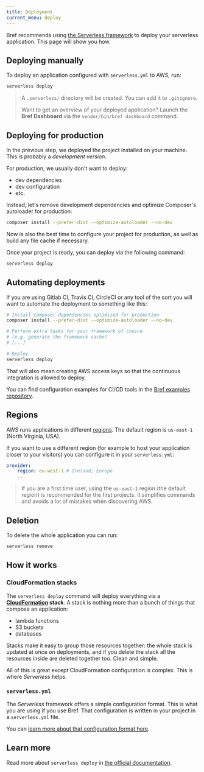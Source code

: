 ```yaml
---
title: Deployment
current_menu: deploy
---
```


Bref recommends using [the Serverless framework](https://serverless.com/) to deploy your serverless application. This page will show you how.

## Deploying manually

To deploy an application configured with `serverless.yml` to AWS, run:

```bash
serverless deploy
```

> A `.serverless/` directory will be created. You can add it to `.gitignore`.
>
> Want to get an overview of your deployed application? Launch the **Bref Dashboard** via the `vendor/bin/bref dashboard` command.

## Deploying for production

In the previous step, we deployed the project installed on your machine. This is probably a *development version*.

For production, we usually don't want to deploy:

- dev dependencies
- dev configuration
- etc.

Instead, let's remove development dependencies and optimize Composer's autoloader for production:

```bash
composer install --prefer-dist --optimize-autoloader --no-dev
```

Now is also the best time to configure your project for production, as well as build any file cache if necessary.

Once your project is ready, you can deploy via the following command:

```bash
serverless deploy
```

## Automating deployments

If you are using Gitlab CI, Travis CI, CircleCI or any tool of the sort you will want to automate the deployment to something like this:

```bash
# Install Composer dependencies optimized for production
composer install --prefer-dist --optimize-autoloader --no-dev

# Perform extra tasks for your framework of choice
# (e.g. generate the framework cache)
# [...]

# Deploy
serverless deploy
```

That will also mean creating AWS access keys so that the continuous integration is allowed to deploy.

You can find configuration examples for CI/CD tools in the [Bref examples repository](https://github.com/brefphp/examples).

## Regions

AWS runs applications in different [regions](https://aws.amazon.com/about-aws/global-infrastructure/). The default region is `us-east-1` (North Virginia, USA).

If you want to use a different region (for example to host your application closer to your visitors) you can configure it in your `serverless.yml`:

```yaml
provider:
    region: eu-west-1 # Ireland, Europe
    ...
```

> If you are a first time user, using the `us-east-1` region (the default region) is recommended for the first projects. It simplifies commands and avoids a lot of mistakes when discovering AWS.

## Deletion

To delete the whole application you can run:

```bash
serverless remove
```

## How it works

### CloudFormation stacks

The `serverless deploy` command will deploy everything via a **[CloudFormation](https://aws.amazon.com/cloudformation/) stack**. A stack is nothing more than a bunch of things that compose an application:

- lambda functions
- S3 buckets
- databases

Stacks make it easy to group those resources together: the whole stack is updated at once on deployments, and if you delete the stack all the resources inside are deleted together too. Clean and simple.

All of this is great except CloudFormation configuration is complex. This is where *Serverless* helps.

### `serverless.yml`

The *Serverless* framework offers a simple configuration format. This is what you are using if you use Bref. That configuration is written in your project in a `serverless.yml` file.

You can [learn more about that configuration format here](environment/serverless-yml.md).

## Learn more

Read more about `serverless deploy` in [the official documentation](https://serverless.com/framework/docs/providers/aws/guide/deploying/).
